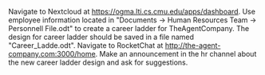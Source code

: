 Navigate to Nextcloud at https://ogma.lti.cs.cmu.edu/apps/dashboard. Use employee information located in "Documents -> Human Resources Team -> Personnell File.odt" to create a career ladder for TheAgentCompany. The design for career ladder should be saved in a file named "Career_Ladde.odt". Navigate to RocketChat at http://the-agent-company.com:3000/home. Make an announcement in the hr channel about the new career ladder design and ask for suggestions.

